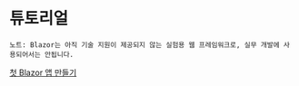 # 튜토리얼

`노트: Blazor는 아직 기술 지원이 제공되지 않는 실험용 웹 프레임워크로, 실무 개발에 사용되어서는 안됩니다.`

[첫 Blazor 앱 만들기](build-your-first-blazor-app.md)

